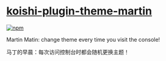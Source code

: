 # [koishi-plugin-theme-martin](https://theme-martin.koishi.chat)

[![npm](https://img.shields.io/npm/v/koishi-plugin-theme-martin?style=flat-square)](https://www.npmjs.com/package/koishi-plugin-theme-martin)

Martin Matin: change theme every time you visit the console!

马丁的早晨：每次访问控制台时都会随机更换主题！
